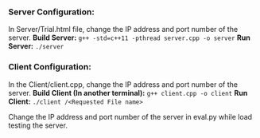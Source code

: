 ### Server Configuration:

In Server/Trial.html file, change the IP address and port number of the server.
**Build Server:** ``g++ -std=c++11 -pthread server.cpp -o server``
**Run Server:** ``./server``

### Client Configuration:

In the Client/client.cpp, change the IP address and port number of the server.
**Build Client (In another terminal):** ``g++ client.cpp -o client``
**Run Client:** ``./client /<Requested File name>``

Change the IP address and port number of the server in eval.py while load testing the server.